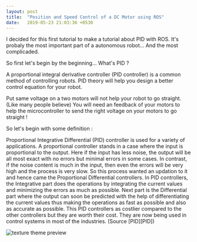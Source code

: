 ```yaml
---
layout: post
title:  "Position and Speed Control of a DC Motor using ROS"
date:   2019-05-23 21:03:36 +0530
---
```


I decided for this first tutorial to make a tutorial about PID with ROS. It's probaly the most important part of a autonomous robot... And the most complicaded.

So first let's begin by the beginning... What's PID ? 

A proportional integral derivative controller (PID controller) is a common method of controlling robots. PID theory will help you design a better control equation for your robot.

Put same voltage on a two motors will not help your robot to go straight. (Like many people believe)
You will need an feedback of your motors to help the microcontroller to send the right voltage on your motors to go straight ! 

So let's begin with some definition : 

Proportional Integrative Differential (PID) controller is used for a variety of applications. A proportional controller stands in a case where the input is proportional to the output. Here if the input has less noise, the output will be all most exact with no errors but minimal errors in some cases. In contrast, if the noise content is much in the input, then even the errors will be very high and the process is very slow. So this process wanted an updation to it and hence came the Proportional Differential controllers. In PID controllers, the Integrative part does the operations by integrating the current values and minimizing the errors as much as possible. Next part is the Differential part where the output can soon be predicted with the help of differentiating  the current values thus making the operations as fast as possible and also as accurate as possible. This PID controllers as costlier compared to the other controllers but they are worth their cost. They are now being used in control systems in most of the industries. (Source [PID][PID])

![texture theme preview](http://drive.google.com/uc?export=view&id=1RUp7PhoLMYdfMKSe9lBZftWdADfVmKKi)

